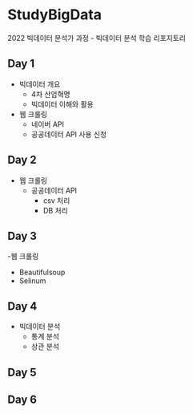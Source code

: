 # StudyBigData
2022 빅데이터 분석가 과정 - 빅데이터 분석 학습 리포지토리


## Day 1
- 빅데이터 개요
  - 4차 산업혁명
  - 빅데이터 이해와 활용
- 웹 크롤링
  - 네이버 API
  - 공공데이터 API 사용 신청

## Day 2
- 웹 크롤링
  - 공공데이터 API
    - csv 처리
    - DB 처리

## Day 3
-웹 크롤링
  - Beautifulsoup
  - Selinum 

## Day 4
- 빅데이터 분석
  - 통계 분석
  - 상관 분석

## Day 5


## Day 6
